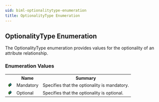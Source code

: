 ```yaml
---
uid: biml-optionalitytype-enumeration
title: OptionalityType Enumeration
---
```


## OptionalityType Enumeration

<div class="LanguageSummary"><div class ="SummaryItem">The OptionalityType enumeration provides values for the optionality of an attribute relationship.</div></div>
<div class="EnumValueGroup">

### Enumeration Values

<table id="EnumValue" class="MemberList"><tbody><tr><th class="MemberTypeIconColumnHeader">&nbsp;</th><th class="MemberNameColumnHeader">Name</th><th class="MemberSummaryColumnHeader">Summary</th></tr><tr class="cd0"><td align="center" class="MemberTypeIcon"><img src="enumValue.png"></img></td><td class="MemberName">Mandatory</td><td class="MemberSummary"><div class ="SummaryItem">Specifies that the optionality is mandatory.</div></td></tr><tr class="cd1"><td align="center" class="MemberTypeIcon"><img src="enumValue.png"></img></td><td class="MemberName">Optional</td><td class="MemberSummary"><div class ="SummaryItem">Specifies that the optionality is optional.</div></td></tr></tbody></table>
</div>
